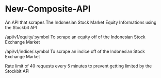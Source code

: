 # New-Composite-API
An API that scrapes The Indonesian Stock Market Equity Informations using the Stockbit API

/api/v1/equity/:symbol 
To scrape an equity off of the Indonesian Stock Exchange Market

/api/v1/indice/:symbol
To scrape an indice off of the Indonesian Stock Exchange Market

Rate limit of 40 requests every 5 minutes to prevent getting limited by the Stockbit API

